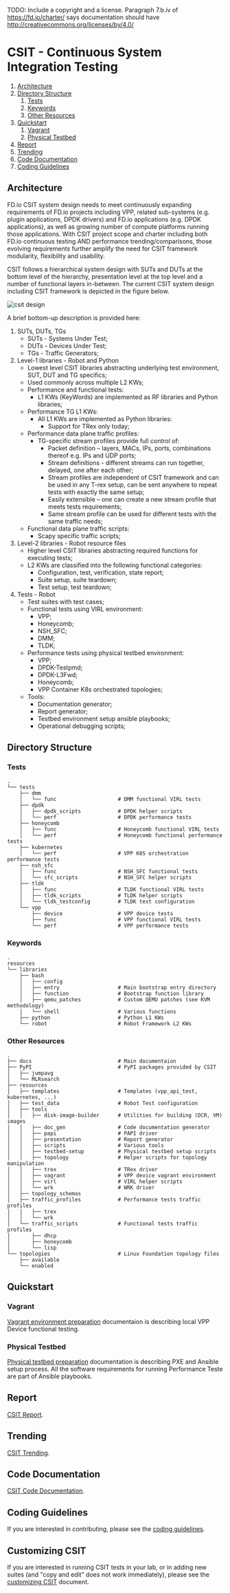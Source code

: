 TODO: Include a copyright and a license.
Paragraph 7.b.iv of https://fd.io/charter/ says documentation should have
http://creativecommons.org/licenses/by/4.0/

# CSIT - Continuous System Integration Testing

1. [Architecture](#architecture)
1. [Directory Structure](#directory-structure)
   1. [Tests](#tests)
   1. [Keywords](#keywords)
   1. [Other Resources](#other-resources)
1. [Quickstart](#quick-start)
   1. [Vagrant](#vagrant)
   1. [Physical Testbed](#physical-testbed)
1. [Report](#report)
1. [Trending](#trending)
1. [Code Documentation](#code-documentation)
1. [Coding Guidelines](#coding-guidelines)

## Architecture

FD.io CSIT system design needs to meet continuously expanding requirements of
FD.io projects including VPP, related sub-systems (e.g. plugin applications,
DPDK drivers) and FD.io applications (e.g. DPDK applications), as well as
growing number of compute platforms running those applications. With CSIT
project scope and charter including both FD.io continuous testing AND
performance trending/comparisons, those evolving requirements further amplify
the need for CSIT framework modularity, flexibility and usability.

CSIT follows a hierarchical system design with SUTs and DUTs at the bottom level
of the hierarchy, presentation level at the top level and a number of functional
layers in-between. The current CSIT system design including CSIT framework is
depicted in the figure below.

![csit design](docs/report/csit_framework_documentation/csit_design_picture.svg "CSIT architecture")

A brief bottom-up description is provided here:

1. SUTs, DUTs, TGs
   - SUTs - Systems Under Test;
   - DUTs - Devices Under Test;
   - TGs - Traffic Generators;
1. Level-1 libraries - Robot and Python
   - Lowest level CSIT libraries abstracting underlying test environment, SUT,
     DUT and TG specifics;
   - Used commonly across multiple L2 KWs;
   - Performance and functional tests:
     - L1 KWs (KeyWords) are implemented as RF libraries and Python
       libraries;
   - Performance TG L1 KWs:
     - All L1 KWs are implemented as Python libraries:
       - Support for TRex only today;
   - Performance data plane traffic profiles:
     - TG-specific stream profiles provide full control of:
       - Packet definition – layers, MACs, IPs, ports, combinations thereof
         e.g. IPs and UDP ports;
       - Stream definitions - different streams can run together, delayed,
         one after each other;
       - Stream profiles are independent of CSIT framework and can be used
         in any T-rex setup, can be sent anywhere to repeat tests with
         exactly the same setup;
       - Easily extensible – one can create a new stream profile that meets
         tests requirements;
       - Same stream profile can be used for different tests with the same
         traffic needs;
   - Functional data plane traffic scripts:
     - Scapy specific traffic scripts;
1. Level-2 libraries - Robot resource files
   - Higher level CSIT libraries abstracting required functions for executing
     tests;
   - L2 KWs are classified into the following functional categories:
     - Configuration, test, verification, state report;
     - Suite setup, suite teardown;
     - Test setup, test teardown;
1. Tests - Robot
   - Test suites with test cases;
   - Functional tests using VIRL environment:
     - VPP;
     - Honeycomb;
     - NSH_SFC;
     - DMM;
     - TLDK;
   - Performance tests using physical testbed environment:
     - VPP;
     - DPDK-Testpmd;
     - DPDK-L3Fwd;
     - Honeycomb;
     - VPP Container K8s orchestrated topologies;
   - Tools:
     - Documentation generator;
     - Report generator;
     - Testbed environment setup ansible playbooks;
     - Operational debugging scripts;

## Directory Structure

### Tests

```
.
└── tests
    ├── dmm
    │   └── func                    # DMM functional VIRL tests
    ├── dpdk
    │   ├── dpdk_scripts            # DPDK helper scripts
    │   └── perf                    # DPDK performance tests
    ├── honeycomb
    │   ├── func                    # Honeycomb functional VIRL tests
    │   └── perf                    # Honeycomb functional performance tests
    ├── kubernetes
    │   └── perf                    # VPP K8S orchestration performance tests
    ├── nsh_sfc
    │   ├── func                    # NSH_SFC functional tests
    │   └── sfc_scripts             # NSH_SFC helper scripts
    ├── tldk
    │   ├── func                    # TLDK functional VIRL tests
    │   ├── tldk_scripts            # TLDK helper scripts
    │   └── tldk_testconfig         # TLDK test configuration
    └── vpp
        ├── device                  # VPP device tests
        ├── func                    # VPP functional VIRL tests
        └── perf                    # VPP performance tests
```

### Keywords

```
.
resources
└── libraries
    ├── bash
    │   ├── config
    │   ├── entry                   # Main bootstrap entry directory
    │   ├── function                # Bootstrap function library
    │   ├── qemu_patches            # Custom QEMU patches (see KVM methodology)
    │   └── shell                   # Various functions
    ├── python                      # Python L1 KWs
    └── robot                       # Robot Framework L2 KWs
```

### Other Resources

```
.
├── docs                            # Main documentaion
├── PyPI                            # PyPI packages provided by CSIT
│   ├── jumpavg
│   └── MLRsearch
├── resources
│   ├── templates                   # Templates (vpp_api_test, kubernetes, ...)
│   ├── test_data                   # Robot Test configuration
│   ├── tools
│   │   ├── disk-image-builder      # Utilities for building (DCR, VM) images
│   │   ├── doc_gen                 # Code documentation generator
│   │   ├── papi                    # PAPI driver
│   │   ├── presentation            # Report generator
│   │   ├── scripts                 # Various tools
│   │   ├── testbed-setup           # Physical testbed setup scripts
│   │   ├── topology                # Helper scripts for topology manipulation
│   │   ├── trex                    # TRex driver
│   │   ├── vagrant                 # VPP device vagrant environment
│   │   ├── virl                    # VIRL helper scripts
│   │   └── wrk                     # WRK driver
│   ├── topology_schemas
│   ├── traffic_profiles            # Performance tests traffic profiles
│   │   ├── trex
│   │   └── wrk
│   └── traffic_scripts             # Functional tests traffic profiles
│       ├── dhcp
│       ├── honeycomb
│       └── lisp
└── topologies                      # Linux Foundation topology files
    ├── available
    └── enabled
```

## Quickstart

### Vagrant

[Vagrant environment preparation](docs/testing_in_vagrant.rst) documentaion is
describing local VPP Device functional testing.

### Physical Testbed

[Physical testbed preparation](resources/tools/testbed-setup/README.rst)
documentation is describing PXE and Ansible setup process. All the software
requirements for running Performance Teste are part of Ansible playbooks.

## Report

[CSIT Report](https://docs.fd.io/csit/master/report/).

## Trending

[CSIT Trending](https://docs.fd.io/csit/master/trending/).

## Code Documentation

[CSIT Code Documentation](https://docs.fd.io/csit/master/doc/).

## Coding Guidelines

If you are interested in contributing, please see the
[coding guidelines](docs/test_code_guidelines.rst).

## Customizing CSIT

If you are interested in running CSIT tests in your lab,
or in adding new suites (and "copy and edit" does not work immediately),
please see the [customizing CSIT](docs/customizing_csit.rst) document.
